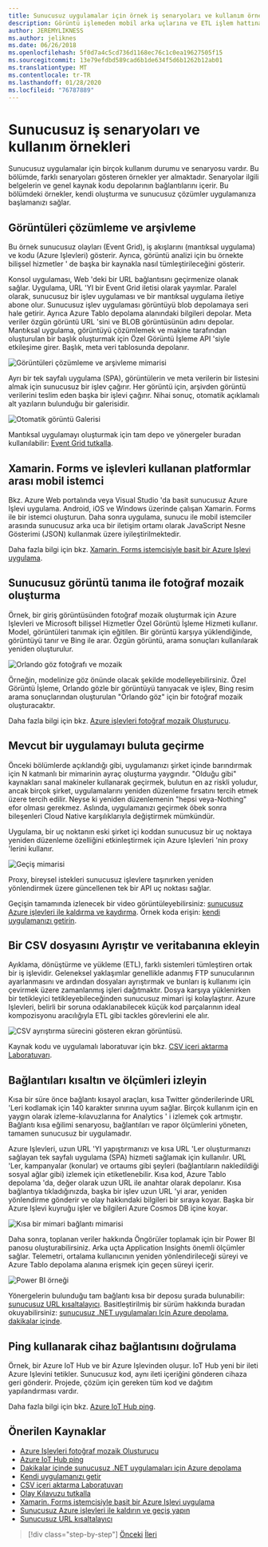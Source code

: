 ```yaml
---
title: Sunucusuz uygulamalar için örnek iş senaryoları ve kullanım örnekleri
description: Görüntü işlemeden mobil arka uçlarına ve ETL işlem hattına kadar olan örneklere erişerek, uygulamalı bir yaklaşım ile sunucusuz öğrenin.
author: JEREMYLIKNESS
ms.author: jeliknes
ms.date: 06/26/2018
ms.openlocfilehash: 5f0d7a4c5cd736d1168ec76c1c0ea19627505f15
ms.sourcegitcommit: 13e79efdbd589cad6b1de634f5d6b1262b12ab01
ms.translationtype: MT
ms.contentlocale: tr-TR
ms.lasthandoff: 01/28/2020
ms.locfileid: "76787889"
---
```

# <a name="serverless-business-scenarios-and-use-cases"></a>Sunucusuz iş senaryoları ve kullanım örnekleri

Sunucusuz uygulamalar için birçok kullanım durumu ve senaryosu vardır. Bu bölümde, farklı senaryoları gösteren örnekler yer almaktadır. Senaryolar ilgili belgelerin ve genel kaynak kodu depolarının bağlantılarını içerir. Bu bölümdeki örnekler, kendi oluşturma ve sunucusuz çözümler uygulamanıza başlamanızı sağlar.

## <a name="analyze-and-archive-images"></a>Görüntüleri çözümleme ve arşivleme

Bu örnek sunucusuz olayları (Event Grid), iş akışlarını (mantıksal uygulama) ve kodu (Azure Işlevleri) gösterir. Ayrıca, görüntü analizi için bu örnekte bilişsel hizmetler ' de başka bir kaynakla nasıl tümleştirileceğini gösterir.

Konsol uygulaması, Web 'deki bir URL bağlantısını geçirmenize olanak sağlar. Uygulama, URL 'YI bir Event Grid iletisi olarak yayımlar. Paralel olarak, sunucusuz bir işlev uygulaması ve bir mantıksal uygulama iletiye abone olur. Sunucusuz işlev uygulaması görüntüyü blob depolamaya seri hale getirir. Ayrıca Azure Tablo depolama alanındaki bilgileri depolar. Meta veriler özgün görüntü URL 'sini ve BLOB görüntüsünün adını depolar. Mantıksal uygulama, görüntüyü çözümlemek ve makine tarafından oluşturulan bir başlık oluşturmak için Özel Görüntü İşleme API 'siyle etkileşime girer. Başlık, meta veri tablosunda depolanır.

![Görüntüleri çözümleme ve arşivleme mimarisi](./media/image-processing-example.png)

Ayrı bir tek sayfalı uygulama (SPA), görüntülerin ve meta verilerin bir listesini almak için sunucusuz bir işlev çağırır. Her görüntü için, arşivden görüntü verilerini teslim eden başka bir işlevi çağırır. Nihai sonuç, otomatik açıklamalı alt yazıların bulunduğu bir galerisidir.

![Otomatik görüntü Galerisi](./media/automated-image-gallery.png)

Mantıksal uygulamayı oluşturmak için tam depo ve yönergeler buradan kullanılabilir: [Event Grid tutkalla](https://github.com/JeremyLikness/Event-Grid-Glue).

## <a name="cross-platform-mobile-client-using-xamarinforms-and-functions"></a>Xamarin. Forms ve işlevleri kullanan platformlar arası mobil istemci

Bkz. Azure Web portalında veya Visual Studio 'da basit sunucusuz Azure Işlevi uygulama. Android, iOS ve Windows üzerinde çalışan Xamarin. Forms ile bir istemci oluşturun. Daha sonra uygulama, sunucu ile mobil istemciler arasında sunucusuz arka uca bir iletişim ortamı olarak JavaScript Nesne Gösterimi (JSON) kullanmak üzere iyileştirilmektedir.

Daha fazla bilgi için bkz. [Xamarin. Forms istemcisiyle basit bir Azure Işlevi uygulama](https://docs.microsoft.com/samples/azure-samples/functions-xamarin-getting-started/implementing-a-simple-azure-function-with-a-xamarinforms-client/).

## <a name="generate-a-photo-mosaic-with-serverless-image-recognition"></a>Sunucusuz görüntü tanıma ile fotoğraf mozaik oluşturma

Örnek, bir giriş görüntüsünden fotoğraf mozaik oluşturmak için Azure Işlevleri ve Microsoft bilişsel Hizmetler Özel Görüntü İşleme Hizmeti kullanır. Model, görüntüleri tanımak için eğitilen. Bir görüntü karşıya yüklendiğinde, görüntüyü tanır ve Bing ile arar. Özgün görüntü, arama sonuçları kullanılarak yeniden oluşturulur.

![Orlando göz fotoğrafı ve mozaik](./media/orlando-eye-both.png)

Örneğin, modelinize göz önünde olacak şekilde modelleyebilirsiniz. Özel Görüntü İşleme, Orlando gözle bir görüntüyü tanıyacak ve işlev, Bing resim arama sonuçlarından oluşturulan "Orlando göz" için bir fotoğraf mozaik oluşturacaktır.

Daha fazla bilgi için bkz. [Azure işlevleri fotoğraf mozaik Oluşturucu](https://github.com/Azure-Samples/functions-dotnet-photo-mosaic).

## <a name="migrate-an-existing-application-to-the-cloud"></a>Mevcut bir uygulamayı buluta geçirme

Önceki bölümlerde açıklandığı gibi, uygulamanızı şirket içinde barındırmak için N katmanlı bir mimarinin ayraç oluşturma yaygındır. "Olduğu gibi" kaynakları sanal makineler kullanarak geçirmek, bulutun en az riskli yoludur, ancak birçok şirket, uygulamalarını yeniden düzenleme fırsatını tercih etmek üzere tercih edilir. Neyse ki yeniden düzenlemenin "hepsi veya-Nothing" efor olması gerekmez. Aslında, uygulamanızı geçirmek öbek sonra bileşenleri Cloud Native karşılıklarıyla değiştirmek mümkündür.

Uygulama, bir uç noktanın eski şirket içi koddan sunucusuz bir uç noktaya yeniden düzenleme özelliğini etkinleştirmek için Azure Işlevleri 'nin proxy 'lerini kullanır.

![Geçiş mimarisi](./media/migration-architecture.png)

Proxy, bireysel istekleri sunucusuz işlevlere taşınırken yeniden yönlendirmek üzere güncellenen tek bir API uç noktası sağlar.

Geçişin tamamında izlenecek bir video görüntüleyebilirsiniz: [sunucusuz Azure işlevleri ile kaldırma ve kaydırma](https://channel9.msdn.com/Events/Connect/2017/E102). Örnek koda erişin: [kendi uygulamanızı getirin](https://github.com/JeremyLikness/bring-own-app-connect-17).

## <a name="parse-a-csv-file-and-insert-into-a-database"></a>Bir CSV dosyasını Ayrıştır ve veritabanına ekleyin

Ayıklama, dönüştürme ve yükleme (ETL), farklı sistemleri tümleştiren ortak bir iş işlevidir. Geleneksel yaklaşımlar genellikle adanmış FTP sunucularının ayarlanmasını ve ardından dosyaları ayrıştırmak ve bunları iş kullanımı için çevirmek üzere zamanlanmış işleri dağıtmaktır. Dosya karşıya yüklenirken bir tetikleyici tetikleyebileceğinden sunucusuz mimari işi kolaylaştırır. Azure Işlevleri, belirli bir soruna odaklanabilecek küçük kod parçalarının ideal kompozisyonu aracılığıyla ETL gibi tackles görevlerini ele alır.

![CSV ayrıştırma sürecini gösteren ekran görüntüsü.](./media/serverless-business-scenarios/csv-parse-database-import.png)

Kaynak kodu ve uygulamalı laboratuvar için bkz. [CSV içeri aktarma Laboratuvarı](https://github.com/JeremyLikness/azure-fn-file-process-hol).

## <a name="shorten-links-and-track-metrics"></a>Bağlantıları kısaltın ve ölçümleri izleyin

Kısa bir süre önce bağlantı kısayol araçları, kısa Twitter gönderilerinde URL 'Leri kodlamak için 140 karakter sınırına uyum sağlar. Birçok kullanım için en yaygın olarak izleme-kılavuzlarına for Analytics ' i izlemek çok artmıştır. Bağlantı kısa eğilimi senaryosu, bağlantıları ve rapor ölçümlerini yöneten, tamamen sunucusuz bir uygulamadır.

Azure Işlevleri, uzun URL 'YI yapıştırmanızı ve kısa URL 'Ler oluşturmanızı sağlayan tek sayfalı uygulama (SPA) hizmeti sağlamak için kullanılır. URL 'Ler, kampanyalar (konular) ve ortaums gibi şeyleri (bağlantıların nakledildiği sosyal ağlar gibi) izlemek için etiketlenebilir. Kısa kod, Azure Tablo depolama 'da, değer olarak uzun URL ile anahtar olarak depolanır. Kısa bağlantıya tıkladığınızda, başka bir işlev uzun URL 'yi arar, yeniden yönlendirme gönderir ve olay hakkındaki bilgileri bir sıraya koyar. Başka bir Azure Işlevi kuyruğu işler ve bilgileri Azure Cosmos DB içine koyar.

![Kısa bir mimari bağlantı mimarisi](./media/link-shortener-architecture.png)

Daha sonra, toplanan veriler hakkında Öngörüler toplamak için bir Power BI panosu oluşturabilirsiniz. Arka uçta Application Insights önemli ölçümler sağlar. Telemetri, ortalama kullanıcının yeniden yönlendirileceği süreyi ve Azure Tablo depolama alanına erişmek için geçen süreyi içerir.

![Power BI örneği](./media/power-bi-example.png)

Yönergelerin bulunduğu tam bağlantı kısa bir deposu şurada bulunabilir: [sunucusuz URL kısaltalayıcı](https://github.com/jeremylikness/serverless-url-shortener). Basitleştirilmiş bir sürüm hakkında buradan okuyabilirsiniz: [sunucusuz .NET uygulamaları Için Azure depolama, dakikalar içinde](https://devblogs.microsoft.com/aspnet/azure-storage-for-serverless-net-apps-in-minutes/).

## <a name="verify-device-connectivity-using-a-ping"></a>Ping kullanarak cihaz bağlantısını doğrulama

Örnek, bir Azure IoT Hub ve bir Azure Işlevinden oluşur. IoT Hub yeni bir ileti Azure Işlevini tetikler. Sunucusuz kod, aynı ileti içeriğini gönderen cihaza geri gönderir. Projede, çözüm için gereken tüm kod ve dağıtım yapılandırması vardır.

Daha fazla bilgi için bkz. [Azure IoT Hub ping](https://github.com/Azure-Samples/iot-hub-node-ping).

## <a name="recommended-resources"></a>Önerilen Kaynaklar

- [Azure Işlevleri fotoğraf mozaik Oluşturucu](https://github.com/Azure-Samples/functions-dotnet-photo-mosaic)
- [Azure IoT Hub ping](https://github.com/Azure-Samples/iot-hub-node-ping)
- [Dakikalar içinde sunucusuz .NET uygulamaları için Azure depolama](https://devblogs.microsoft.com/aspnet/azure-storage-for-serverless-net-apps-in-minutes/)
- [Kendi uygulamanızı getir](https://github.com/JeremyLikness/bring-own-app-connect-17)
- [CSV içeri aktarma Laboratuvarı](https://github.com/JeremyLikness/azure-fn-file-process-hol)
- [Olay Kılavuzu tutkalla](https://github.com/JeremyLikness/Event-Grid-Glue)
- [Xamarin. Forms istemcisiyle basit bir Azure Işlevi uygulama](https://docs.microsoft.com/samples/azure-samples/functions-xamarin-getting-started/implementing-a-simple-azure-function-with-a-xamarinforms-client/)
- [Sunucusuz Azure işlevleri ile kaldırın ve geçiş yapın](https://channel9.msdn.com/Events/Connect/2017/E102)
- [Sunucusuz URL kısaltalayıcı](https://github.com/jeremylikness/serverless-url-shortener)

>[!div class="step-by-step"]
>[Önceki](orchestration-patterns.md)
>[İleri](serverless-conclusion.md)
